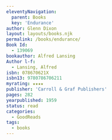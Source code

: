 ```yaml
---
eleventyNavigation:
  parent: Books
  key: 'Endurance'
author: Glenn Dixon
layout: layouts/books.njk
permalink: /books/endurance/
Book Id:
  - 139069
bookauthor: Alfred Lansing
Author l-f:
  - Lansing, Alfred
isbn: 078670621X
isbn13: 9780786706211
myrating: ★★★★
publisher: 'Carroll & Graf Publishers'
pages: 282
yearpublished: 1959
status: read
categories:
  - GoodReads
tags:
  - books
---
```

